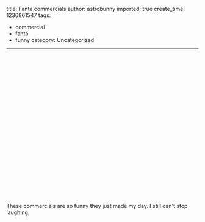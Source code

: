 title: Fanta commercials
author: astrobunny
imported: true
create_time: 1236861547
tags:
- commercial
- fanta
- funny
category: Uncategorized
---
<object width="500" height="375"><param name="movie" value="http://www.youtube.com/v/o2hQGOOR5g0&amp;hl=en&amp;fs=1">
<param name="allowFullScreen" value="true">
<param name="allowscriptaccess" value="always">
<embed src="http://www.youtube.com/v/o2hQGOOR5g0&amp;hl=en&amp;fs=1" type="application/x-shockwave-flash" allowscriptaccess="always" allowfullscreen="true" width="500" height="375"></embed></object>  
  
These commercials are so funny they just made my day. I still can't stop laughing.